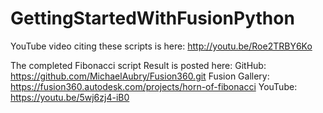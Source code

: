 # GettingStartedWithFusionPython
YouTube video citing these scripts is here:  http://youtu.be/Roe2TRBY6Ko

The completed Fibonacci script Result is posted here:
  GitHub: https://github.com/MichaelAubry/Fusion360.git
  Fusion Gallery: https://fusion360.autodesk.com/projects/horn-of-fibonacci
  YouTube: https://youtu.be/5wj6zj4-iB0
  
